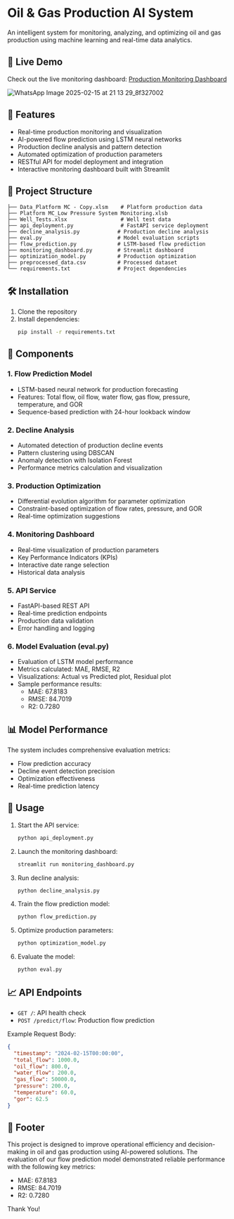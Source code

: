 # Oil & Gas Production AI System

An intelligent system for monitoring, analyzing, and optimizing oil and gas production using machine learning and real-time data analytics.

## 🌟 Live Demo

Check out the live monitoring dashboard:
[Production Monitoring Dashboard](https://ai-hackathon-kjgcgp5bttkeyooucznr8v.streamlit.app/)


![WhatsApp Image 2025-02-15 at 21 13 29_8f327002](https://github.com/user-attachments/assets/63d986a1-391c-4527-a8fb-9b4573286112)

## 🚀 Features

- Real-time production monitoring and visualization
- AI-powered flow prediction using LSTM neural networks
- Production decline analysis and pattern detection
- Automated optimization of production parameters
- RESTful API for model deployment and integration
- Interactive monitoring dashboard built with Streamlit

## 💁️ Project Structure

```
├── Data_Platform MC - Copy.xlsm    # Platform production data
├── Platform MC_Low Pressure System Monitoring.xlsb
├── Well_Tests.xlsx                 # Well test data
├── api_deployment.py               # FastAPI service deployment
├── decline_analysis.py            # Production decline analysis
├── eval.py                        # Model evaluation scripts
├── flow_prediction.py             # LSTM-based flow prediction
├── monitoring_dashboard.py        # Streamlit dashboard
├── optimization_model.py          # Production optimization
├── preprocessed_data.csv          # Processed dataset
└── requirements.txt               # Project dependencies
```

## 🛠️ Installation

1. Clone the repository
2. Install dependencies:
   ```bash
   pip install -r requirements.txt
   ```

## 🔧 Components

### 1. Flow Prediction Model

- LSTM-based neural network for production forecasting
- Features: Total flow, oil flow, water flow, gas flow, pressure, temperature, and GOR
- Sequence-based prediction with 24-hour lookback window

### 2. Decline Analysis

- Automated detection of production decline events
- Pattern clustering using DBSCAN
- Anomaly detection with Isolation Forest
- Performance metrics calculation and visualization

### 3. Production Optimization

- Differential evolution algorithm for parameter optimization
- Constraint-based optimization of flow rates, pressure, and GOR
- Real-time optimization suggestions

### 4. Monitoring Dashboard

- Real-time visualization of production parameters
- Key Performance Indicators (KPIs)
- Interactive date range selection
- Historical data analysis

### 5. API Service

- FastAPI-based REST API
- Real-time prediction endpoints
- Production data validation
- Error handling and logging

### 6. Model Evaluation (eval.py)

- Evaluation of LSTM model performance
- Metrics calculated: MAE, RMSE, R2
- Visualizations: Actual vs Predicted plot, Residual plot
- Sample performance results:
  - MAE: 67.8183
  - RMSE: 84.7019
  - R2: 0.7280

## 📊 Model Performance

The system includes comprehensive evaluation metrics:

- Flow prediction accuracy
- Decline event detection precision
- Optimization effectiveness
- Real-time prediction latency

## 🚀 Usage

1. Start the API service:

   ```bash
   python api_deployment.py
   ```

2. Launch the monitoring dashboard:

   ```bash
   streamlit run monitoring_dashboard.py
   ```

3. Run decline analysis:

   ```bash
   python decline_analysis.py
   ```

4. Train the flow prediction model:

   ```bash
   python flow_prediction.py
   ```

5. Optimize production parameters:

   ```bash
   python optimization_model.py
   ```

6. Evaluate the model:

   ```bash
   python eval.py
   ```

## 📈 API Endpoints

- `GET /`: API health check
- `POST /predict/flow`: Production flow prediction

Example Request Body:

```json
{
  "timestamp": "2024-02-15T00:00:00",
  "total_flow": 1000.0,
  "oil_flow": 800.0,
  "water_flow": 200.0,
  "gas_flow": 50000.0,
  "pressure": 200.0,
  "temperature": 60.0,
  "gor": 62.5
}
```

## 📝 Footer

This project is designed to improve operational efficiency and decision-making in oil and gas production using AI-powered solutions. The evaluation of our flow prediction model demonstrated reliable performance with the following key metrics:

- MAE: 67.8183
- RMSE: 84.7019
- R2: 0.7280

Thank You!

